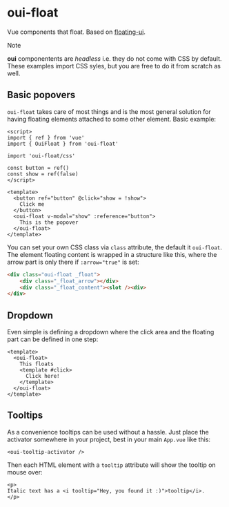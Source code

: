 # oui-float

Vue components that float. Based on [floating-ui](https://floating-ui.com/).

> [!NOTE]
> **oui** componentents are *headless* i.e. they do not come with CSS by default. These examples import CSS syles, but you are free to do it from scratch as well.

## Basic popovers

`oui-float` takes care of most things and is the most general solution for having floating elements attached to some other element. Basic example:

```vue
<script>
import { ref } from 'vue'
import { OuiFloat } from 'oui-float'

import 'oui-float/css'

const button = ref()
const show = ref(false)
</script>

<template>
  <button ref="button" @click="show = !show">
    Click me
  </button>
  <oui-float v-modal="show" :reference="button">
    This is the popover
  </oui-float>
</template>
```

You can set your own CSS class via `class` attribute, the default it `oui-float`.  The element floating content is wrapped in a structure like this, where the arrow part is only there if `:arrow="true"` is set:

```html
<div class="oui-float _float">
	<div class="_float_arrow"></div>
	<div class="_float_content"><slot /><div>
</div>
```

## Dropdown

Even simple is defining a dropdown where the click area and the floating part can be defined in one step:

```vue
<template>
  <oui-float>
    This floats
    <template #click>
      Click here!
    </template>
  </oui-float>
</template>
```

## Tooltips

As a convenience tooltips can be used without a hassle. Just place the activator somewhere in your project, best in your main `App.vue` like this:

```vue
<oui-tooltip-activator />
```

Then each HTML element with a `tooltip` attribute will show the tooltip on mouse over:

```vue
<p>
Italic text has a <i tooltip="Hey, you found it :)">tooltip</i>.
</p>
```
